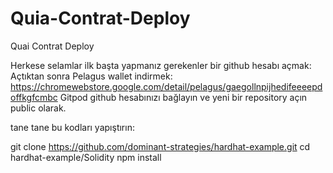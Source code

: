 # Quia-Contrat-Deploy
Quai Contrat Deploy

Herkese selamlar ilk başta yapmanız gerekenler bir github hesabı açmak:
Açtıktan sonra Pelagus wallet indirmek: https://chromewebstore.google.com/detail/pelagus/gaegollnpijhedifeeeepdoffkgfcmbc
Gitpod github hesabınızı bağlayın ve yeni bir repository açın public olarak. 

tane tane bu kodları yapıştırın:

git clone https://github.com/dominant-strategies/hardhat-example.git
cd hardhat-example/Solidity
npm install

